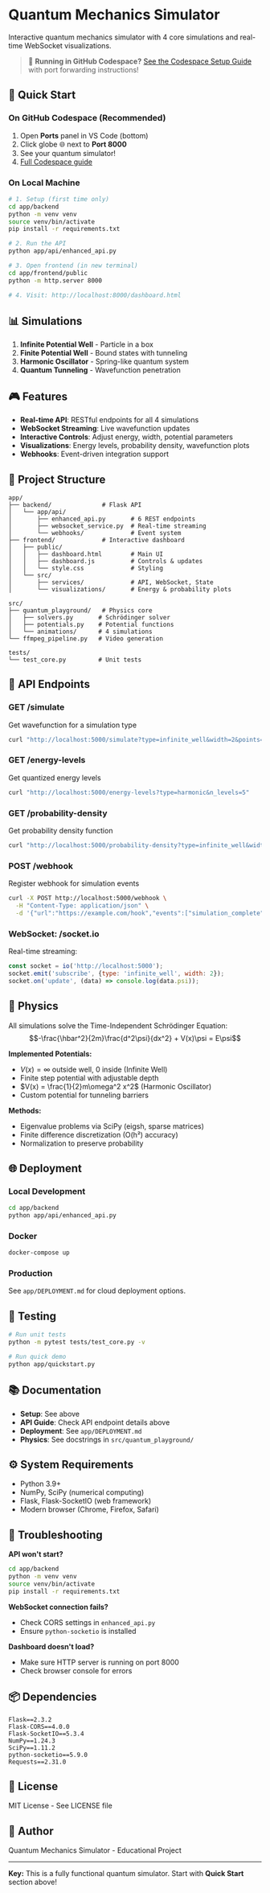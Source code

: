 # Quantum Mechanics Simulator

Interactive quantum mechanics simulator with 4 core simulations and real-time WebSocket visualizations.

> 🚀 **Running in GitHub Codespace?** [See the Codespace Setup Guide](CODESPACE_SETUP.md) with port forwarding instructions!

## 🚀 Quick Start

### On GitHub Codespace (Recommended)
1. Open **Ports** panel in VS Code (bottom)
2. Click globe 🌐 next to **Port 8000**
3. See your quantum simulator!
4. [Full Codespace guide](CODESPACE_SETUP.md)

### On Local Machine
```bash
# 1. Setup (first time only)
cd app/backend
python -m venv venv
source venv/bin/activate
pip install -r requirements.txt

# 2. Run the API
python app/api/enhanced_api.py

# 3. Open frontend (in new terminal)
cd app/frontend/public
python -m http.server 8000

# 4. Visit: http://localhost:8000/dashboard.html
```

## 📊 Simulations

1. **Infinite Potential Well** - Particle in a box
2. **Finite Potential Well** - Bound states with tunneling
3. **Harmonic Oscillator** - Spring-like quantum system
4. **Quantum Tunneling** - Wavefunction penetration

## 🎮 Features

- **Real-time API**: RESTful endpoints for all 4 simulations
- **WebSocket Streaming**: Live wavefunction updates
- **Interactive Controls**: Adjust energy, width, potential parameters
- **Visualizations**: Energy levels, probability density, wavefunction plots
- **Webhooks**: Event-driven integration support

## 📁 Project Structure

```
app/
├── backend/              # Flask API
│   └── app/api/
│       ├── enhanced_api.py       # 6 REST endpoints
│       ├── websocket_service.py  # Real-time streaming
│       └── webhooks/             # Event system
├── frontend/             # Interactive dashboard
│   ├── public/
│   │   ├── dashboard.html        # Main UI
│   │   ├── dashboard.js          # Controls & updates
│   │   └── style.css             # Styling
│   └── src/
│       ├── services/             # API, WebSocket, State
│       └── visualizations/       # Energy & probability plots

src/
├── quantum_playground/   # Physics core
│   ├── solvers.py       # Schrödinger solver
│   ├── potentials.py    # Potential functions
│   └── animations/      # 4 simulations
└── ffmpeg_pipeline.py   # Video generation

tests/
└── test_core.py         # Unit tests
```

## 🔌 API Endpoints

### GET /simulate
Get wavefunction for a simulation type
```bash
curl "http://localhost:5000/simulate?type=infinite_well&width=2&points=100"
```

### GET /energy-levels
Get quantized energy levels
```bash
curl "http://localhost:5000/energy-levels?type=harmonic&n_levels=5"
```

### GET /probability-density
Get probability density function
```bash
curl "http://localhost:5000/probability-density?type=infinite_well&width=2"
```

### POST /webhook
Register webhook for simulation events
```bash
curl -X POST http://localhost:5000/webhook \
  -H "Content-Type: application/json" \
  -d '{"url":"https://example.com/hook","events":["simulation_complete"]}'
```

### WebSocket: /socket.io
Real-time streaming:
```javascript
const socket = io('http://localhost:5000');
socket.emit('subscribe', {type: 'infinite_well', width: 2});
socket.on('update', (data) => console.log(data.psi));
```

## 🧮 Physics

All simulations solve the Time-Independent Schrödinger Equation:
$$-\frac{\hbar^2}{2m}\frac{d^2\psi}{dx^2} + V(x)\psi = E\psi$$

**Implemented Potentials:**
- $V(x) = \infty$ outside well, $0$ inside (Infinite Well)
- Finite step potential with adjustable depth
- $V(x) = \frac{1}{2}m\omega^2 x^2$ (Harmonic Oscillator)
- Custom potential for tunneling barriers

**Methods:**
- Eigenvalue problems via SciPy (eigsh, sparse matrices)
- Finite difference discretization (O(h²) accuracy)
- Normalization to preserve probability

## 🌐 Deployment

### Local Development
```bash
cd app/backend
python app/api/enhanced_api.py
```

### Docker
```bash
docker-compose up
```

### Production
See `app/DEPLOYMENT.md` for cloud deployment options.

## 🧪 Testing

```bash
# Run unit tests
python -m pytest tests/test_core.py -v

# Run quick demo
python app/quickstart.py
```

## 📚 Documentation

- **Setup**: See above
- **API Guide**: Check API endpoint details above
- **Deployment**: See `app/DEPLOYMENT.md`
- **Physics**: See docstrings in `src/quantum_playground/`

## ⚙️ System Requirements

- Python 3.9+
- NumPy, SciPy (numerical computing)
- Flask, Flask-SocketIO (web framework)
- Modern browser (Chrome, Firefox, Safari)

## 🔧 Troubleshooting

**API won't start?**
```bash
cd app/backend
python -m venv venv
source venv/bin/activate
pip install -r requirements.txt
```

**WebSocket connection fails?**
- Check CORS settings in `enhanced_api.py`
- Ensure `python-socketio` is installed

**Dashboard doesn't load?**
- Make sure HTTP server is running on port 8000
- Check browser console for errors

## 📦 Dependencies

```
Flask==2.3.2
Flask-CORS==4.0.0
Flask-SocketIO==5.3.4
NumPy==1.24.3
SciPy==1.11.2
python-socketio==5.9.0
Requests==2.31.0
```

## 📄 License

MIT License - See LICENSE file

## 👤 Author

Quantum Mechanics Simulator - Educational Project

---

**Key:** This is a fully functional quantum simulator. Start with **Quick Start** section above!
